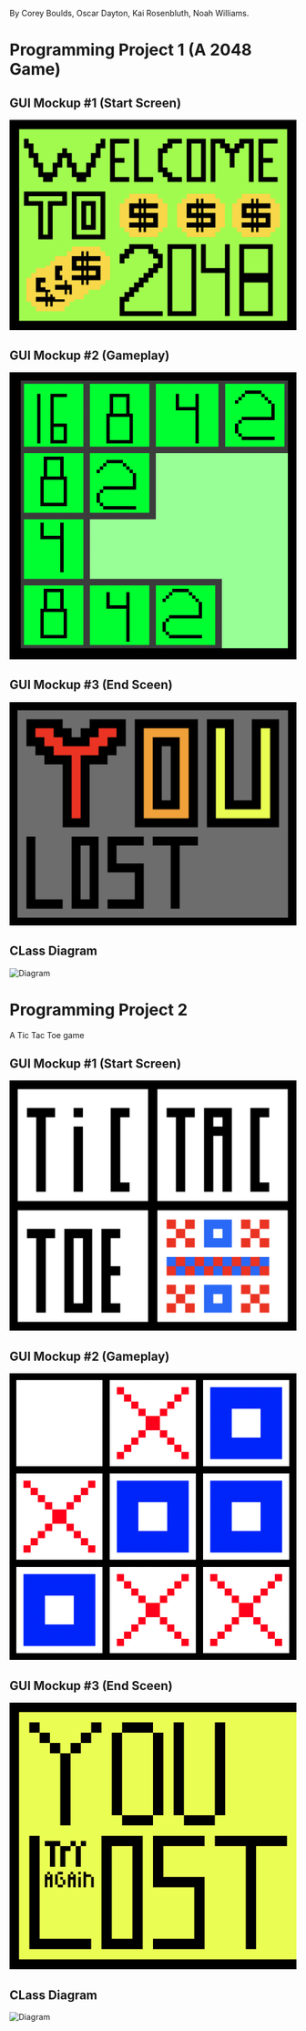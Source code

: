 By Corey Boulds, Oscar Dayton, Kai Rosenbluth, Noah Williams. 


# Programming Project 1 (A 2048 Game) 


## GUI Mockup #1 (Start Screen) 
![Start Screen](https://github.com/Kair12345/GroupProject/blob/gh-pages/Images/2048TitleScreen.png?raw=true)

## GUI Mockup #2 (Gameplay) 
![Gameplay Screen](https://github.com/Kair12345/GroupProject/blob/gh-pages/Images/2048Gameplay.png?raw=true)

## GUI Mockup #3 (End Sceen) 
![End Screen](https://github.com/Kair12345/GroupProject/blob/gh-pages/Images/2048YouLost.png?raw=true)

## CLass Diagram 
![Diagram]()






# Programming Project 2


A Tic Tac Toe game


## GUI Mockup #1 (Start Screen)  
![Start Screen](https://github.com/Kair12345/GroupProject/blob/gh-pages/Images/TicTacToeTitelScreen.png?raw=true)

## GUI Mockup #2 (Gameplay) 
![Gameplay Screen](https://github.com/Kair12345/GroupProject/blob/gh-pages/Images/TicTacToeGameplay.png?raw=true)

## GUI Mockup #3 (End Sceen) 
![End Screen](https://github.com/Kair12345/GroupProject/blob/gh-pages/Images/TicTacToeYouLost.png?raw=true)

## CLass Diagram 
![Diagram]() 
